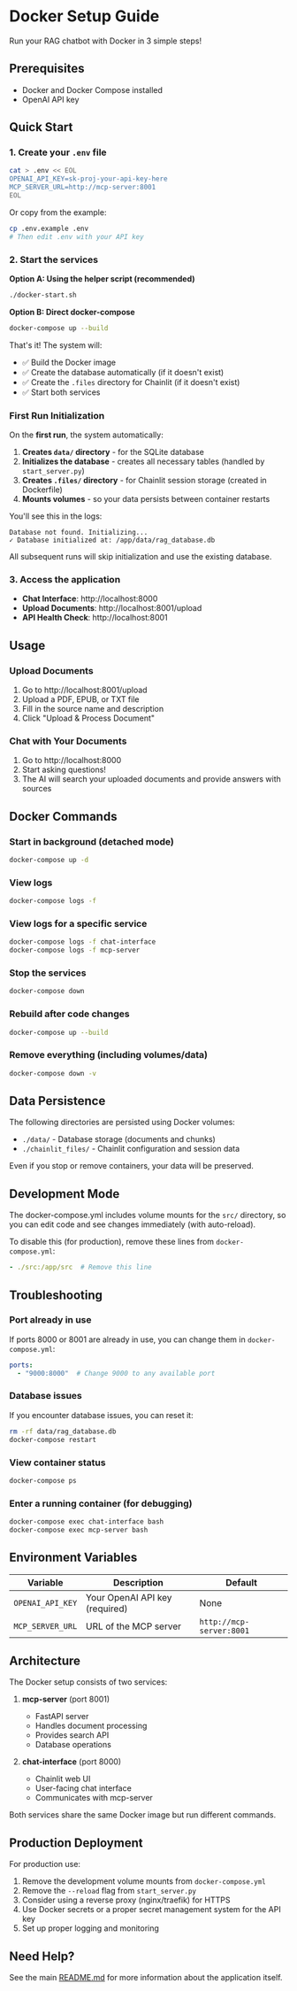 # Docker Setup Guide

Run your RAG chatbot with Docker in 3 simple steps!

## Prerequisites

- Docker and Docker Compose installed
- OpenAI API key

## Quick Start

### 1. Create your `.env` file

```bash
cat > .env << EOL
OPENAI_API_KEY=sk-proj-your-api-key-here
MCP_SERVER_URL=http://mcp-server:8001
EOL
```

Or copy from the example:
```bash
cp .env.example .env
# Then edit .env with your API key
```

### 2. Start the services

**Option A: Using the helper script (recommended)**
```bash
./docker-start.sh
```

**Option B: Direct docker-compose**
```bash
docker-compose up --build
```

That's it! The system will:
- ✅ Build the Docker image
- ✅ Create the database automatically (if it doesn't exist)
- ✅ Create the `.files` directory for Chainlit (if it doesn't exist)
- ✅ Start both services

### First Run Initialization

On the **first run**, the system automatically:

1. **Creates `data/` directory** - for the SQLite database
2. **Initializes the database** - creates all necessary tables (handled by `start_server.py`)
3. **Creates `.files/` directory** - for Chainlit session storage (created in Dockerfile)
4. **Mounts volumes** - so your data persists between container restarts

You'll see this in the logs:
```
Database not found. Initializing...
✓ Database initialized at: /app/data/rag_database.db
```

All subsequent runs will skip initialization and use the existing database.

### 3. Access the application

- **Chat Interface**: http://localhost:8000
- **Upload Documents**: http://localhost:8001/upload
- **API Health Check**: http://localhost:8001

## Usage

### Upload Documents

1. Go to http://localhost:8001/upload
2. Upload a PDF, EPUB, or TXT file
3. Fill in the source name and description
4. Click "Upload & Process Document"

### Chat with Your Documents

1. Go to http://localhost:8000
2. Start asking questions!
3. The AI will search your uploaded documents and provide answers with sources

## Docker Commands

### Start in background (detached mode)
```bash
docker-compose up -d
```

### View logs
```bash
docker-compose logs -f
```

### View logs for a specific service
```bash
docker-compose logs -f chat-interface
docker-compose logs -f mcp-server
```

### Stop the services
```bash
docker-compose down
```

### Rebuild after code changes
```bash
docker-compose up --build
```

### Remove everything (including volumes/data)
```bash
docker-compose down -v
```

## Data Persistence

The following directories are persisted using Docker volumes:
- `./data/` - Database storage (documents and chunks)
- `./chainlit_files/` - Chainlit configuration and session data

Even if you stop or remove containers, your data will be preserved.

## Development Mode

The docker-compose.yml includes volume mounts for the `src/` directory, so you can edit code and see changes immediately (with auto-reload).

To disable this (for production), remove these lines from `docker-compose.yml`:
```yaml
- ./src:/app/src  # Remove this line
```

## Troubleshooting

### Port already in use
If ports 8000 or 8001 are already in use, you can change them in `docker-compose.yml`:

```yaml
ports:
  - "9000:8000"  # Change 9000 to any available port
```

### Database issues
If you encounter database issues, you can reset it:
```bash
rm -rf data/rag_database.db
docker-compose restart
```

### View container status
```bash
docker-compose ps
```

### Enter a running container (for debugging)
```bash
docker-compose exec chat-interface bash
docker-compose exec mcp-server bash
```

## Environment Variables

| Variable | Description | Default |
|----------|-------------|---------|
| `OPENAI_API_KEY` | Your OpenAI API key (required) | None |
| `MCP_SERVER_URL` | URL of the MCP server | `http://mcp-server:8001` |

## Architecture

The Docker setup consists of two services:

1. **mcp-server** (port 8001)
   - FastAPI server
   - Handles document processing
   - Provides search API
   - Database operations

2. **chat-interface** (port 8000)
   - Chainlit web UI
   - User-facing chat interface
   - Communicates with mcp-server

Both services share the same Docker image but run different commands.

## Production Deployment

For production use:

1. Remove the development volume mounts from `docker-compose.yml`
2. Remove the `--reload` flag from `start_server.py`
3. Consider using a reverse proxy (nginx/traefik) for HTTPS
4. Use Docker secrets or a proper secret management system for the API key
5. Set up proper logging and monitoring

## Need Help?

See the main [README.md](README.md) for more information about the application itself.

